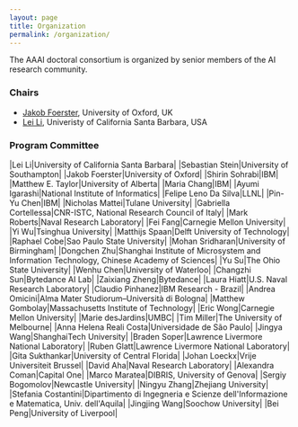 ```yaml
---
layout: page
title: Organization
permalink: /organization/
---
```


The AAAI doctoral consortium is organized by senior members of the AI research community.

### Chairs
- [Jakob Foerster](https://www.jakobfoerster.com), University of Oxford, UK
- [Lei Li](https://www.cs.ucsb.edu/~leili/), Univeristy of California Santa Barbara, USA


### Program Committee
|Lei Li|University of California Santa Barbara|
|Sebastian Stein|University of Southampton|
|Jakob Foerster|University of Oxford|
|Shirin Sohrabi|IBM|
|Matthew E. Taylor|University of Alberta|
|Maria Chang|IBM|
|Ayumi Igarashi|National Institute of Informatics|
|Felipe Leno Da Silva|LLNL|
|Pin-Yu Chen|IBM|
|Nicholas Mattei|Tulane University|
|Gabriella Cortellessa|CNR-ISTC, National Research Council of Italy|
|Mark Roberts|Naval Research Laboratory|
|Fei Fang|Carnegie Mellon University|
|Yi Wu|Tsinghua University|
|Matthijs Spaan|Delft University of Technology|
|Raphael Cobe|Sao Paulo State University|
|Mohan Sridharan|University of Birmingham|
|Dongchen Zhu|Shanghai Institute of Microsystem and Information Technology, Chinese Academy of Sciences|
|Yu Su|The Ohio State University|
|Wenhu Chen|University of Waterloo|
|Changzhi Sun|Bytedance AI Lab|
|Zaixiang Zheng|Bytedance|
|Laura Hiatt|U.S. Naval Research Laboratory|
|Claudio Pinhanez|IBM Research - Brazil|
|Andrea Omicini|Alma Mater Studiorum–Università di Bologna|
|Matthew Gombolay|Massachusetts Institute of Technology|
|Eric Wong|Carnegie Mellon University|
|Marie desJardins|UMBC|
|Tim Miller|The University of Melbourne|
|Anna Helena Reali Costa|Universidade de São Paulo|
|Jingya Wang|ShanghaiTech University|
|Braden Soper|Lawrence Livermore National Laboratory|
|Ruben Glatt|Lawrence Livermore National Laboratory|
|Gita Sukthankar|University of Central Florida|
|Johan Loeckx|Vrije Universiteit Brussel|
|David Aha|Naval Research Laboratory|
|Alexandra Coman|Capital One|
|Marco Maratea|DIBRIS, University of Genova|
|Sergiy Bogomolov|Newcastle University|
|Ningyu Zhang|Zhejiang University|
|Stefania Costantini|Dipartimento di Ingegneria e Scienze dell'Informazione e Matematica, Univ. dell'Aquila|
|Jingjing Wang|Soochow University|
|Bei Peng|University of Liverpool|
